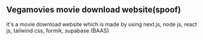 ## Vegamovies movie download website(spoof)

it's a movie download website which is made by using next.js, node js, react js, tailwind css, formik, supabase (BAAS)
